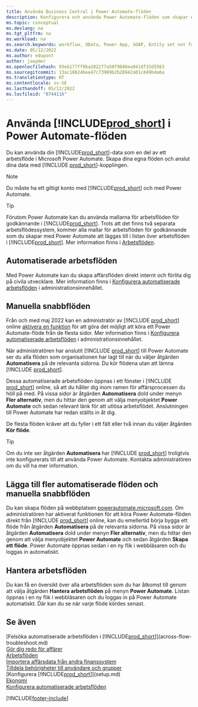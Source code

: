 ```yaml
---
title: Använda Business Central i Power Automate-flöden
description: Konfigurera och använda Power Automate-flöden som skapar eller ändrar Business Central-data.
ms.topic: conceptual
ms.devlang: na
ms.tgt_pltfrm: na
ms.workload: na
ms.search.keywords: workflow, OData, Power App, SOAP, Entity set not found, workflowWebhookSubscriptions
ms.date: 05/12/2022
ms.author: edupont
author: jswymer
ms.openlocfilehash: 93eb177ff9ba102277a50f9686ea941df33d5563
ms.sourcegitcommit: 13ac10624bee47c73989b2b20942a01c849b4a6a
ms.translationtype: HT
ms.contentlocale: sv-SE
ms.lasthandoff: 05/12/2022
ms.locfileid: "8744116"
---
```

# <a name="use-prod_short-in-power-automate-flows"></a>Använda [!INCLUDE[prod_short](includes/prod_short.md)] i Power Automate-flöden

Du kan använda din [!INCLUDE[prod_short](includes/prod_short.md)]-data som en del av ett arbetsflöde i Microsoft Power Automate. Skapa dina egna flöden och anslut dina data med [!INCLUDE [prod_short](includes/prod_short.md)]-kopplingen.  

> [!NOTE]  
> Du måste ha ett giltigt konto med [!INCLUDE[prod_short](includes/prod_short.md)] och med Power Automate.  

> [!TIP]
> Förutom Power Automate kan du använda mallarna för arbetsflöden för godkännande i [!INCLUDE[prod_short](includes/prod_short.md)]. Trots att det finns två separata arbetsflödessystem, kommer alla mallar för arbetsflöden för godkännande som du skapar med Power Automate att läggas till i listan över arbetsflöden i [!INCLUDE[prod_short](includes/prod_short.md)]. Mer information finns i [Arbetsflöden](across-workflow.md).  

## <a name="automated-workflows"></a>Automatiserade arbetsflöden

Med Power Automate kan du skapa affärsflöden direkt internt och förlita dig på civila utvecklare. Mer information finns i [Konfigurera automatiserade arbetsflöden](/dynamics365/business-central/dev-itpro/powerplatform/automate-workflows) i administrationsinnehållet.  

## <a name="manual-instant-flows"></a>Manuella snabbflöden

Från och med maj 2022 kan en administratör av [!INCLUDE [prod_short](includes/prod_short.md)] online [aktivera en funktion](admin-feature-management.md) för att göra det möjligt att köra ett Power Automate-flöde från de flesta sidor. Mer information finns i [Konfigurera automatiserade arbetsflöden](/dynamics365/business-central/dev-itpro/powerplatform/automate-workflows) i administrationsinnehållet.  

När administratören har anslutit [!INCLUDE [prod_short](includes/prod_short.md)] till Power Automate ser du alla flöden som organisationen har lagt till när du väljer åtgärden **Automatisera** på de relevanta sidorna. Du kör flödena utan att lämna [!INCLUDE [prod_short](includes/prod_short.md)].  

Dessa automatiserade arbetsflöden öppnas i ett fönster i [!INCLUDE [prod_short](includes/prod_short.md)] online, så att du håller dig inom ramen för affärsprocessen du höll på med. På vissa sidor är åtgärden **Automatisera** dold under menyn **Fler alternativ**, men du hittar den genom att välja menyobjektet **Power Automate** och sedan relevant länk för att utlösa arbetsflödet. Anslutningen till Power Automate har redan ställts in åt dig.  

De flesta flöden kräver att du fyller i ett fält eller två innan du väljer åtgärden **Kör flöde**.  

> [!TIP]
> Om du inte ser åtgärden **Automatisera** har [!INCLUDE [prod_short](includes/prod_short.md)] troligtvis inte konfigurerats till att använda Power Automate. Kontakta administratören om du vill ha mer information.

## <a name="add-more-automated-flows-and-manual-instant-flows"></a>Lägga till fler automatiserade flöden och manuella snabbflöden

Du kan skapa flöden på webbplatsen [powerautomate.microsoft.com](https://powerautomate.microsoft.com). Om administratören har aktiverat funktionen för att köra Power Automate-flöden direkt från [!INCLUDE [prod_short](includes/prod_short.md)] online, kan du emellertid börja bygga ett flöde från åtgärden **Automatisera** på de relevanta sidorna. På vissa sidor är åtgärden **Automatisera** dold under menyn **Fler alternativ**, men du hittar den genom att välja menyobjektet **Power Automate** och sedan åtgärden **Skapa ett flöde**. Power Automate öppnas sedan i en ny flik i webbläsaren och du loggas in automatiskt.

## <a name="manage-workflows"></a>Hantera arbetsflöden

Du kan få en översikt över alla arbetsflöden som du har åtkomst till genom att välja åtgärden **Hantera arbetsflöden** på menyn **Power Automate**. Listan öppnas i en ny flik i webbläsaren och du loggas in på Power Automate automatiskt. Där kan du se när varje flöde kördes senast.  

## <a name="see-also"></a>Se även

[Felsöka automatiserade arbetsflöden i [!INCLUDE[prod_short](includes/prod_short.md)]](across-flow-troubleshoot.md)  
[Gör dig redo för affärer](ui-get-ready-business.md)  
[Arbetsflöden](across-workflow.md)  
[Importera affärsdata från andra finanssystem](across-import-data-configuration-packages.md)  
[Tilldela behörigheter till användare och grupper](ui-define-granular-permissions.md)  
[Konfigurera [!INCLUDE[prod_short](includes/prod_short.md)]](setup.md)  
[Ekonomi](finance.md)  
[Konfigurera automatiserade arbetsflöden](/dynamics365/business-central/dev-itpro/powerplatform/automate-workflows)  

[!INCLUDE[footer-include](includes/footer-banner.md)]